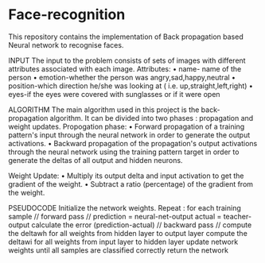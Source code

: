 # Face-recognition
This repository contains the implementation of Back propagation based Neural network to recognise faces.


INPUT
The input to the problem consists of sets of images with different attributes associated with each image.
Attributes: 
• name- name of the person
• emotion-whether the person was angry,sad,happy,neutral
• position-which direction he/she was looking at ( i.e. up,straight,left,right)
• eyes-if the eyes were covered with sunglasses or if it were open

ALGORITHM
The main algorithm used in this project is the back-propagation algorithm. It can be divided into two phases : propagation and weight updates.
Propogation phase:
• Forward propagation of a training pattern's input through the neural network in order to generate the output activations.
• Backward propagation of the propagation's output activations through the neural network using the training pattern target in order to generate the deltas of all output and hidden neurons.

Weight Update:
• Multiply its output delta and input activation to get the gradient of the weight.
• Subtract a ratio (percentage) of the gradient from the weight.

PSEUDOCODE
Initialize the network weights.
Repeat :
  for each training sample
  // forward pass //
    prediction = neural-net-output
    actual = teacher-output
    calculate the error (prediction-actual)
  // backward pass //
    compute the deltawh for all weights from hidden layer to output layer
    compute the deltawi for all weights from input layer to hidden layer
    update network weights until all samples are classified correctly
return the network

